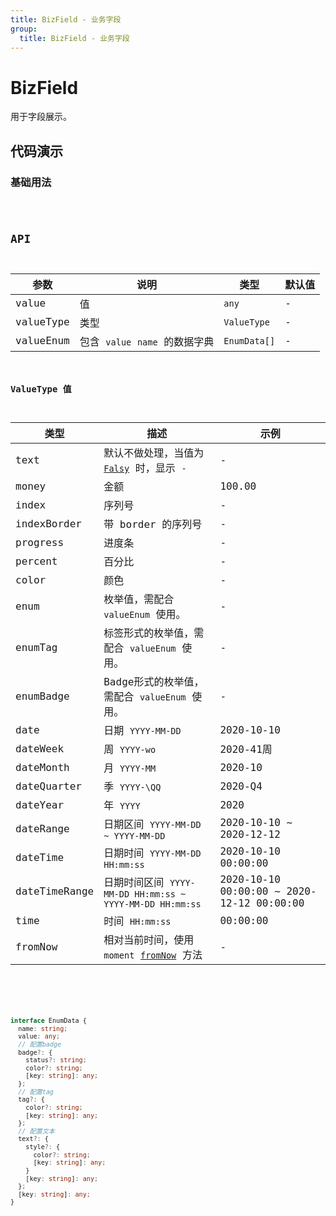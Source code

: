 ```yaml
---
title: BizField - 业务字段
group:
  title: BizField - 业务字段
---
```


# BizField

用于字段展示。

## 代码演示

### 基础用法

<code src="./demos/Demo1.tsx" />

## API

参数 | 说明 | 类型 | 默认值 |
------------- | ------------- | ------------- | ------------- |
value  | 值 | `any` | - |
valueType  | 类型 | `ValueType` | - |
valueEnum  | 包含 `value` `name` 的数据字典 | `EnumData[]` | - |

### ValueType 值

类型 | 描述 | 示例 |
------------- | ------------- | ------------- |
text  | 默认不做处理，当值为 [`Falsy`](https://developer.mozilla.org/zh-CN/docs/Glossary/Falsy) 时，显示 `-` | - |
money  | 金额 | 100.00 |
index  | 序列号 | - |
indexBorder  | 带 border 的序列号 | - |
progress  | 进度条 | - |
percent  | 百分比 | - |
color  | 颜色 | - |
enum  | 枚举值，需配合 `valueEnum` 使用。 | - |
enumTag  | 标签形式的枚举值，需配合 `valueEnum` 使用。 | - |
enumBadge  | Badge形式的枚举值，需配合 `valueEnum` 使用。 | - |
date  | 日期 `YYYY-MM-DD` | 2020-10-10 |
dateWeek  | 周 `YYYY-wo` | 2020-41周 |
dateMonth  | 月 `YYYY-MM` | 2020-10 |
dateQuarter  | 季 `YYYY-\QQ` | 2020-Q4 |
dateYear  | 年 `YYYY` | 2020 |
dateRange  | 日期区间 `YYYY-MM-DD ~ YYYY-MM-DD` | 2020-10-10 ~ 2020-12-12 |
dateTime  | 日期时间 `YYYY-MM-DD HH:mm:ss` | 2020-10-10 00:00:00 |
dateTimeRange  | 日期时间区间 `YYYY-MM-DD HH:mm:ss ~ YYYY-MM-DD HH:mm:ss` | 2020-10-10 00:00:00 ~ 2020-12-12 00:00:00 |
time  | 时间 `HH:mm:ss` | 00:00:00 |
fromNow  | 相对当前时间，使用 `moment` [`fromNow`](http://momentjs.cn/docs/#/displaying/fromnow/) 方法 | - |

<br/>

```typescript
interface EnumData {
  name: string;
  value: any;
  // 配置badge
  badge?: {
    status?: string;
    color?: string;
    [key: string]: any;
  };
  // 配置tag
  tag?: {
    color?: string;
    [key: string]: any;
  };
  // 配置文本
  text?: {
    style?: {
      color?: string;
      [key: string]: any;
    }
    [key: string]: any;
  };
  [key: string]: any;
}
```